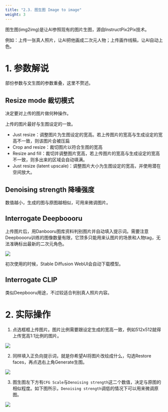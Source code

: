 ```yaml
---
title: "2.3. 图生图 Image to image"
weight: 3
---
```



图生图(img2img)是让AI参照现有的图片生图，源自InstructPix2Pix技术。

例如：上传一张真人照片，让AI把他画成二次元人物；上传画作线稿，让AI自动上色。


# 1. 参数解说

部份参数与文生图的参数重叠，这里不赘述。


## Resize mode 裁切模式

决定要对上传的图片做何种操作。

上传的图片最好与生图设定的一致。

- Just resize：调整图片为生图设定的宽高。若上传图片的宽高与生成设定的宽高不一致，则该图片会被压扁
- Crop and resize：裁切图片以符合生图的宽高
- Resize and fill：裁切并调整图片宽高，若上传图片的宽高与生成设定的宽高不一致，则多出来的区域会自动填满。
- Just resize (latent upscale)：调整图片大小为生图设定的宽高，并使用潜在空间放大。


## Denoising strength 降噪强度

数值越小，生成的图与原图越相似，可用来微调图片。

## Interrogate Deepboooru

上传图片后，用Danbooru图库资料判别图片并自动填入提示词。需要注意Deepboooru训练的图像数量有限，它顶多只能用来认图片的场景和人物tag，无法准确标出最新的二次元角色。

![](../../../images/LBQlhHn.webp)

初次使用的时候，Stable Diffusion WebUI会自动下载模型。

## Interrogate CLIP

类似Deepbooru用途，不过较适合判别真人照片内容。


# 2. 实际操作

1. 点选框框上传图片。图片比例需要跟设定生成的宽高一致，例如512x512就得上传宽高1:1比例的图片。

![](../../../images/67W6nEb.webp)

2. 同样填入正负向提示词，就是你希望AI将图片改绘成什么，勾选Restore faces，再点选右上角Generate生图。

![](../../../images/ao8XZVX.webp)

3. 图生图左下方有`CFG Scale`与`Denoising strength`这二个数值，决定与原图的相似程度。如下图所示，`Denoising strength`调低的情况下可以用来微调原图。

![](../../../images/kB9eYuv.webp)
